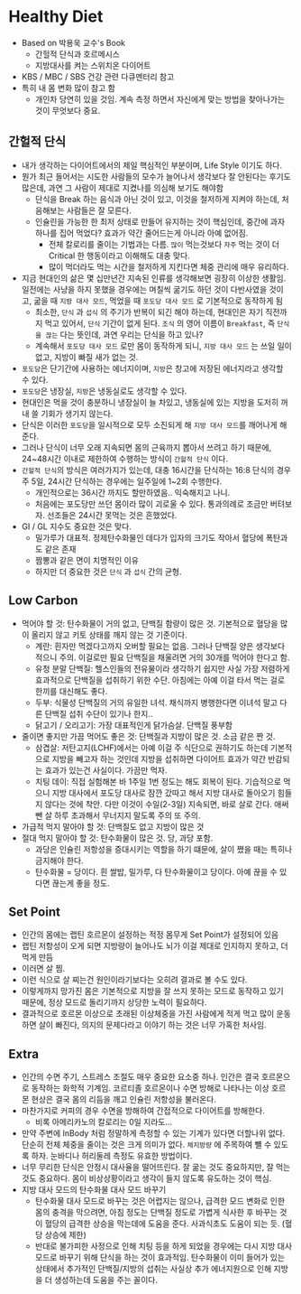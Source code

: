 # Healthy Diet
- Based on 박용욱 교수's Book
  - 간헐적 단식과 호르메시스
  - 지방대사를 켜는 스위치온 다이어트
- KBS / MBC / SBS 건강 관련 다큐멘터리 참고
- 특히 내 몸 변화 많이 참고 함
  - 개인차 당연히 있을 것임. 계속 측정 하면서 자신에게 맞는 방법을 찾아나가는 것이 무엇보다 중요.

## 간헐적 단식
- 내가 생각하는 다이어트에서의 제일 핵심적인 부분이며, Life Style 이기도 하다.
- 뭔가 최근 들어서는 시도한 사람들의 모수가 늘어나서 생각보다 잘 안된다는 후기도 많은데, 과연 그 사람이 제대로 지켰나를 의심해 보기도 해야함
  - 단식을 Break 하는 음식과 아닌 것이 있고, 이것을 철저하게 지켜야 하는데, 처음해보는 사람들은 잘 모른다.
  - 인슐린을 가능한 한 최저 상태로 만들어 유지하는 것이 핵심인데, 중간에 과자 하나를 집어 먹었다? 효과가 약간 줄어드는게 아니라 아예 없어짐.
    - 전체 칼로리를 줄이는 기법과는 다름. `많이` 먹는것보다 `자주` 먹는 것이 더 Critical 한 행동이라고 이해해도 대충 맞다.
    - 많이 먹더라도 먹는 시간을 철저하게 지킨다면 체중 관리에 매우 유리하다.
- 지금 현대인의 삶은 몇 십만년간 지속된 인류를 생각해보면 굉장히 이상한 생활임. 일전에는 사냥을 하지 못했을 경우에는 며칠씩 굶기도 하던 것이 다반사였을 것이고, 굶을 때 `지방 대사 모드`, 먹었을 때 `포도당 대사 모드` 로 기본적으로 동작하게 됨
  - 최소한, `단식` 과 `섭식` 의 주기가 반복이 되긴 해야 하는데, 현대인은 자기 직전까지 먹고 있어서, `단식` 기간이 없게 된다. `조식` 의 영어 이름이 `Breakfast`, 즉 `단식을 끊는` 다는 뜻인데, 과연 우리는 단식을 하고 있나?
  - 계속해서 `포도당 대사 모드` 로만 몸이 동작하게 되니, `지방 대사 모드` 는 쓰일 일이 없고, 지방이 빠질 새가 없는 것.
- `포도당`은 단기간에 사용하는 에너지이며, `지방`은 창고에 저장된 에너지라고 생각할 수 있다.
- `포도당`은 냉장실, `지방`은 냉동실로도 생각할 수 있다.
- 현대인은 먹을 것이 충분하니 냉장실이 늘 차있고, 냉동실에 있는 지방을 도저히 꺼내 쓸 기회가 생기지 않는다.
- 단식은 이러한 `포도당`을 일시적으로 모두 소진되게 해 `지방 대사 모드`를 깨어나게 해준다.
- 그러나 단식이 너무 오래 지속되면 몸의 근육까지 뽑아서 쓰려고 하기 때문에, 24~48시간 이내로 제한하여 수행하는 방식이 `간헐적 단식` 이다.
- `간헐적 단식`의 방식은 여러가지가 있는데, 대충 16시간을 단식하는 16:8 단식의 경우 주 5일, 24시간 단식하는 경우에는 일주일에 1~2회 수행한다.
  - 개인적으로는 36시간 까지도 할만하였음.. 익숙해지고 나니.
  - 처음에는 포도당만 쓰던 몸이라 많이 괴로울 수 있다. 통과의례로 조금만 버텨보자. 선조들은 24시간 못먹는 것은 흔했었다.
- GI / GL 지수도 중요한 것은 맞다.
  - 밀가루가 대표적. 정제탄수화물인 데다가 입자의 크기도 작아서 혈당에 폭탄과도 같은 존재
  - 짬뽕과 같은 면이 치명적인 이유
  - 하지만 더 중요한 것은 `단식` 과 `섭식` 간의 균형.

## Low Carbon
- 먹어야 할 것: 탄수화물이 거의 없고, 단백질 함량이 많은 것. 기본적으로 혈당을 많이 올리지 않고 키토 상태를 깨지 않는 것 기준이다.
  - 계란: 흰자만 먹겠다고까지 오버할 필요는 없음. 그러나 단백질 양은 생각보다 적으니 주의. 이걸로만 필요 단백질을 채울려면 거의 30개를 먹어야 한다고 함.
  - 유청 분말 단백질: 헬스인들의 전유물이라 생각하기 쉽지만 사실 가장 저렴하게 효과적으로 단백질을 섭취하기 위한 수단. 아침에는 아예 이걸 타서 먹는 걸로 한끼를 대신해도 좋다.
  - 두부: 식물성 단백질의 거의 유일한 녀석. 채식까지 병행한다면 이녀석 말고 다른 단백질 섭취 수단이 있기나 한지..
  - 닭고기 / 오리고기: 가장 대표적인게 닭가슴살. 단백질 풍부함
- 줄이면 좋지만 가끔 먹어도 좋은 것: 단백질과 지방이 많은 것. 소금 같은 짠 것.
  - 삼겹살: 저탄고지(LCHF)에서는 아예 이걸 주 식단으로 권하기도 하는데 기본적으로 지방을 빼고자 하는 것인데 지방을 섭취하면 다이어트 효과가 약간 반감되는 효과가 있는건 사실이다. 가끔만 먹자.
  - 치팅 데이: 직접 실험해본 바 1주일 1번 정도는 해도 회복이 된다. 기습적으로 먹으니 지방 대사에서 포도당 대사로 잠깐 갔따고 해서 지방 대사로 돌아오기 힘들지 않다는 것에 착안. 다만 이것이 수일(2-3일) 지속되면, 바로 살로 간다. 애써 뺀 살 하루 초과해서 무너지지 말도록 주의 또 주의.
- 가급적 먹지 말아야 할 것: 단백질도 없고 지방이 많은 것
- 절대 먹지 말아야 할 것: 탄수화물이 많은 것. 당, 과당 포함.
  - 과당은 인슐린 저항성을 증대시키는 역할을 하기 떄문에, 살이 쪘을 때는 특히나 금지해야 한다.
  - 탄수화물 = 당이다. 흰 쌀밥, 밀가루, 다 탄수화물이고 당이다. 아예 끊을 수 있다면 끊는게 좋을 정도.

## Set Point
- 인간의 몸에는 랩틴 호르몬이 설정하는 적정 몸무게 Set Point가 설정되어 있음
- 랩틴 저항성이 오게 되면 지방량이 늘어나도 뇌가 이걸 제대로 인지하지 못하고, 더 먹게 만듬
- 이러면 살 찜.
- 이런 식으로 살 찌는건 원인이라기보다는 오히려 결과로 볼 수도 있다.
- 이렇게까지 망가진 몸은 기본적으로 지방을 잘 쓰지 못하는 모드로 동작하고 있기 때문에, 정상 모드로 돌리기까지 상당한 노력이 필요하다.
- 결과적으로 호르몬 이상으로 초래된 이상체중을 가진 사람에게 적게 먹고 많이 운동하면 살이 빠진다, 의지의 문제다라고 이야기 하는 것은 너무 가혹한 처사임.

## Extra
- 인간의 수면 주기, 스트레스 조절도 매우 중요한 요소중 하나. 인간은 결국 호르몬으로 동작하는 화학적 기계임. 코르티졸 호르몬이나 수면 방해로 나타나는 이상 호르몬 현상은 결국 몸의 리듬을 깨고 인슐린 저항성을 불러온다.
- 마찬가지로 커피의 경우 수면을 방해하여 간접적으로 다이어트를 방해한다.
  - 비록 아메리카노의 칼로리는 0일 지라도...
- 만약 주변에 InBody 처럼 정말하게 측정할 수 있는 기계가 있다면 더할나위 없다. 단순히 전체 체중을 줄이는 것은 크게 의미가 없다. `체지방량` 에 주목하여 뺼 수 있도록 하자. 눈바디나 허리둘레 측정도 유효한 방법이다.
- 너무 무리한 단식은 안정시 대사율을 떨어뜨린다. 잘 굶는 것도 중요하지만, 잘 먹는 것도 중요하다. 몸이 비상상황이라고 생각이 들지 않도록 유도하는 것이 핵심.
- 지방 대사 모드의 탄수화물 대사 모드 바꾸기
  - 탄수화물 대사 모드로 바꾸는 것은 어렵지는 않으나, 급격한 모드 변화로 인한 몸의 충격을 막으려면, 아침 정도는 단백질 정도로 가볍게 식사한 후 바꾸는 것이 혈당의 급격한 상승을 막는데에 도움을 준다. 사과식초도 도움이 되는 듯. (혈당 상승에 제한)
  - 반대로 불가피한 사정으로 인해 치팅 등을 하게 되었을 경우에는 다시 지방 대사 모드로 바꾸기 위해 단식을 하는 것이 효과적임. 탄수화물이 이미 들어가 있는 상태에서 추가적인 단백질/지방의 섭취는 사실상 추가 에너지원으로 인해 지방을 더 생성하는데 도움을 주는 꼴이다.
